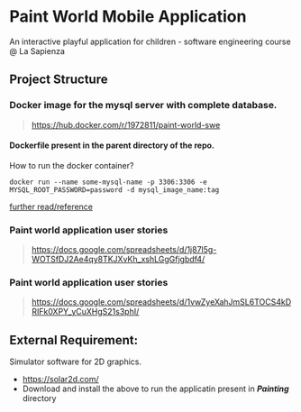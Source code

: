 # Paint World Mobile Application
An interactive playful application for children - software engineering course @ La Sapienza


## Project Structure





>
### Docker image for the mysql server with complete database.
>
> https://hub.docker.com/r/1972811/paint-world-swe

#### Dockerfile present in the parent directory of the repo.

>
How to run the docker container?
```
docker run --name some-mysql-name -p 3306:3306 -e MYSQL_ROOT_PASSWORD=password -d mysql_image_name:tag
```
[further read/reference](https://github.com/bazzani/mysql-5.5-docker)


>
### Paint world application user stories
> https://docs.google.com/spreadsheets/d/1j87l5g-WOTSfDJ2Ae4qy8TKJXvKh_xshLGgGfjgbdf4/
>


>
### Paint world application user stories
> https://docs.google.com/spreadsheets/d/1vwZyeXahJmSL6TOCS4kDRIFk0XPY_yCuXHgS21s3phI/
>



## External Requirement:


Simulator software for 2D graphics.
- https://solar2d.com/
- Download and install the above to run the applicatin present in ***Painting*** directory
